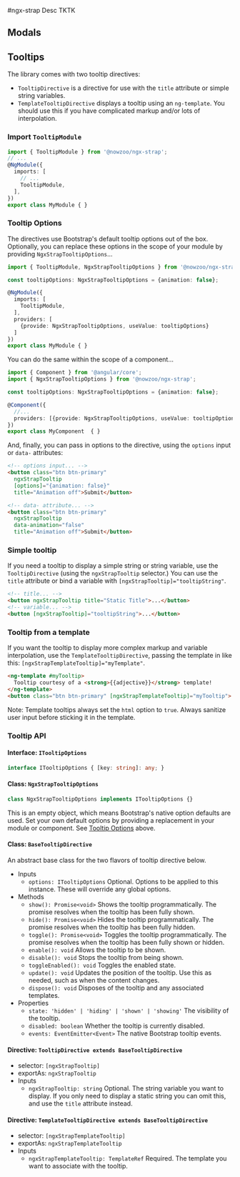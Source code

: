 #ngx-strap
Desc TKTK


## Modals



## Tooltips

The library comes with two tooltip directives:
 - `TooltipDirective` is a directive for use with the `title` attribute or simple string variables.
 - `TemplateTooltipDirective` displays a tooltip using an `ng-template`. You should use this if you have complicated markup and/or lots of interpolation.

### Import `TooltipModule`

```ts
import { TooltipModule } from '@nowzoo/ngx-strap';
// ...
@NgModule({
  imports: [
    // ...
    TooltipModule,
  ],
})
export class MyModule { }
```

### Tooltip Options
The directives use Bootstrap's default tooltip options out of the box. Optionally, you can replace these options in the scope of your module by providing `NgxStrapTooltipOptions`...

```ts
import { TooltipModule, NgxStrapTooltipOptions } from '@nowzoo/ngx-strap';

const tooltipOptions: NgxStrapTooltipOptions = {animation: false};

@NgModule({
  imports: [
    TooltipModule,
  ],
  providers: [
    {provide: NgxStrapTooltipOptions, useValue: tooltipOptions}
  ]
})
export class MyModule { }
```

You can do the same within the scope of a component...
```ts
import { Component } from '@angular/core';
import { NgxStrapTooltipOptions } from '@nowzoo/ngx-strap';

const tooltipOptions: NgxStrapTooltipOptions = {animation: false};

@Component({
  //...
  providers: [{provide: NgxStrapTooltipOptions, useValue: tooltipOptions}]
})
export class MyComponent  { }
```

And, finally, you can pass in options to the directive, using the `options` input or `data-` attributes:

```html
<!-- options input... -->
<button class="btn btn-primary"
  ngxStrapTooltip
  [options]="{animation: false}"
  title="Animation off">Submit</button>

<!-- data- attribute... -->
<button class="btn btn-primary"
  ngxStrapTooltip
  data-animation="false"
  title="Animation off">Submit</button>
```

### Simple tooltip
If you need a tooltip to display a simple string or string variable, use the `TooltipDirective` (using the `ngxStrapTooltip` selector.) You can use the `title` attribute or bind a variable with `[ngxStrapTooltip]="tooltipString"`.
```html
<!-- title... -->
<button ngxStrapTooltip title="Static Title">...</button>
<!-- variable... -->
<button [ngxStrapTooltip]="tooltipString">...</button>
```

### Tooltip from a template
If you want the tooltip to display more complex markup and variable interpolation, use the `TemplateTooltipDirective`, passing the template in like this: `[ngxStrapTemplateTooltip]="myTemplate"`.

```html
<ng-template #myTooltip>
  Tooltip courtesy of a <strong>{{adjective}}</strong> template!
</ng-template>
<button class="btn btn-primary" [ngxStrapTemplateTooltip]="myTooltip">...</button>
```

Note: Template tooltips always set the `html` option to `true`. Always sanitize user input before sticking it in the template.

### Tooltip API

#### Interface: `ITooltipOptions`

```ts
interface ITooltipOptions { [key: string]: any; }
```

#### Class: `NgxStrapTooltipOptions`
```ts
class NgxStrapTooltipOptions implements ITooltipOptions {}
```
This is an empty object, which means Bootstrap's native option defaults are used. Set your own default options by providing a replacement in your module or component. See [Tooltip Options](#tooltip-options) above.

#### Class: `BaseTooltipDirective`
An abstract base class for the two flavors of tooltip directive below.

- Inputs
  - `options: ITooltipOptions` Optional. Options to be applied to this instance. These will override any global options.
- Methods
  - `show(): Promise<void>` Shows the tooltip programmatically. The promise resolves when the tooltip has been fully shown.
  - `hide(): Promise<void>` Hides the tooltip programmatically. The promise resolves when the tooltip has been fully hidden.
  - `toggle(): Promise<void>` Toggles the tooltip programmatically. The promise resolves when the tooltip has been fully shown or hidden.
  - `enable(): void` Allows the tooltip to be shown.
  - `disable(): void` Stops the tooltip from being shown.
  - `toggleEnabled(): void` Toggles the enabled state.
  - `update(): void` Updates the position of the tooltip. Use this as needed, such as when the content changes.
  - `dispose(): void` Disposes of the tooltip and any associated templates.
- Properties
  - `state: 'hidden' | 'hiding' | 'shown' | 'showing'` The visibility of the tooltip.
  - `disabled: boolean` Whether the tooltip is currently disabled.
  - `events: EventEmitter<Event>` The native Bootstrap tooltip events.


#### Directive: `TooltipDirective extends BaseTooltipDirective`
- selector: `[ngxStrapTooltip]`
- exportAs: `ngxStrapTooltip`
- Inputs
  - `ngxStrapTooltip: string` Optional. The string variable you want to display. If you only need to display a static string you can omit this, and use the `title` attribute instead.


#### Directive: `TemplateTooltipDirective extends BaseTooltipDirective`
- selector: `[ngxStrapTemplateTooltip]`
- exportAs: `ngxStrapTemplateTooltip`
- Inputs
  - `ngxStrapTemplateTooltip: TemplateRef` Required. The template you want to associate with the tooltip.
